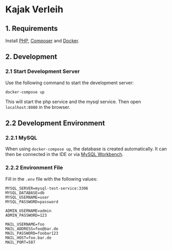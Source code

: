 # Kajak Verleih

## 1. Requirements

Install [PHP](https://www.php.net/manual/de/install.php), [Composer](https://getcomposer.org/) and [Docker](https://www.docker.com/).

## 2. Development

### 2.1 Start Development Server

Use the following command to start the development server:

```
docker-compose up
```
This will start the php service and the mysql service.
Then open `localhost:8080` in the browser.

## 2.2 Development Environment

### 2.2.1 MySQL

When using `docker-compose up`, the database is created automatically.
It can then be connected in the IDE or via [MySQL Workbench](https://dev.mysql.com/downloads/workbench/).

### 2.2.2 Environment File

Fill in the `.env` file with the following values:

```
MYSQL_SERVER=mysql-test-service:3306
MYSQL_DATABASE=db
MYSQL_USERNAME=user
MYSQL_PASSWORD=password

ADMIN_USERNAME=admin
ADMIN_PASSWORD=123

MAIL_USERNAME=foo
MAIL_ADDRESS=foo@bar.de
MAIL_PASSWORD=foobar123
MAIL_HOST=foo.bar.de
MAIL_PORT=587
```